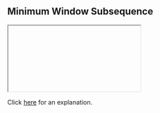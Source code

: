 ##  Minimum Window Subsequence 

<iframe></iframe>

Click [here](Explanation.md) for an explanation.

